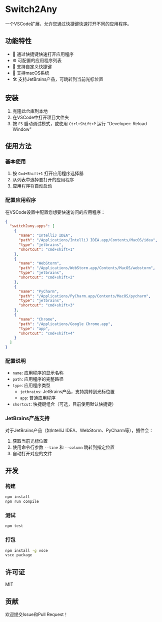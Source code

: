 # Switch2Any

一个VSCode扩展，允许您通过快捷键快速打开不同的应用程序。

## 功能特性

- 🚀 通过快捷键快速打开应用程序
- ⚙️ 可配置的应用程序列表
- 🎯 支持自定义快捷键
- 📱 支持macOS系统
- 🛠️ 支持JetBrains产品，可跳转到当前光标位置

## 安装

1. 克隆此仓库到本地
2. 在VSCode中打开项目文件夹
3. 按 `F5` 启动调试模式，或使用 `Ctrl+Shift+P` 运行 "Developer: Reload Window"

## 使用方法

### 基本使用

1. 按 `Cmd+Shift+1` 打开应用程序选择器
2. 从列表中选择要打开的应用程序
3. 应用程序将自动启动

### 配置应用程序

在VSCode设置中配置您想要快速访问的应用程序：

```json
{
  "switch2any.apps": [
    {
      "name": "IntelliJ IDEA",
      "path": "/Applications/IntelliJ IDEA.app/Contents/MacOS/idea",
      "type": "jetbrains",
      "shortcut": "cmd+shift+1"
    },
    {
      "name": "WebStorm",
      "path": "/Applications/WebStorm.app/Contents/MacOS/webstorm",
      "type": "jetbrains",
      "shortcut": "cmd+shift+2"
    },
    {
      "name": "PyCharm",
      "path": "/Applications/PyCharm.app/Contents/MacOS/pycharm",
      "type": "jetbrains",
      "shortcut": "cmd+shift+3"
    },
    {
      "name": "Chrome",
      "path": "/Applications/Google Chrome.app",
      "type": "app",
      "shortcut": "cmd+shift+4"
    }
  ]
}
```

### 配置说明

- `name`: 应用程序的显示名称
- `path`: 应用程序的完整路径
- `type`: 应用程序类型
  - `jetbrains`: JetBrains产品，支持跳转到光标位置
  - `app`: 普通应用程序
- `shortcut`: 快捷键组合（可选，目前使用默认快捷键）

### JetBrains产品支持

对于JetBrains产品（如IntelliJ IDEA、WebStorm、PyCharm等），插件会：
1. 获取当前光标位置
2. 使用命令行参数 `--line` 和 `--column` 跳转到指定位置
3. 自动打开对应的文件

## 开发

### 构建

```bash
npm install
npm run compile
```

### 测试

```bash
npm test
```

### 打包

```bash
npm install -g vsce
vsce package
```

## 许可证

MIT

## 贡献

欢迎提交Issue和Pull Request！
